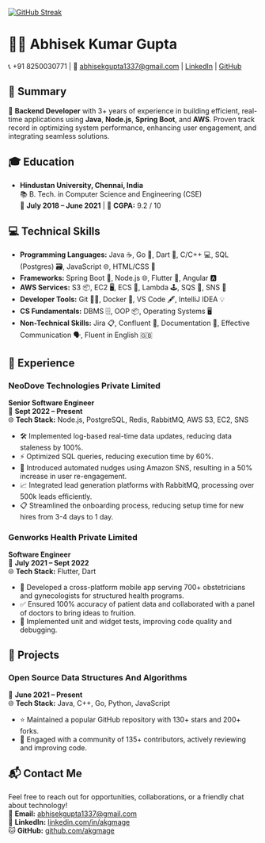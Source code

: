 [![GitHub Streak](https://streak-stats.demolab.com?user=akgmage&theme=dark&border_radius=4.7)](https://git.io/streak-stats)
# 👨‍💻 Abhisek Kumar Gupta

📞 +91 8250030771 | 📧 abhisekgupta1337@gmail.com | [LinkedIn](https://linkedin.com/in/akgmage) | [GitHub](https://github.com/akgmage)

## 📝 Summary

🚀 **Backend Developer** with 3+ years of experience in building efficient, real-time applications using **Java**, **Node.js**, **Spring Boot**, and **AWS**. Proven track record in optimizing system performance, enhancing user engagement, and integrating seamless solutions.

## 🎓 Education

- **Hindustan University, Chennai, India**  
  📚 B. Tech. in Computer Science and Engineering (CSE)  
  📆 **July 2018 – June 2021** | 🎯 **CGPA:** 9.2 / 10

## 💻 Technical Skills

- **Programming Languages:** Java ☕, Go 🐹, Dart 🎯, C/C++ 💻, SQL (Postgres) 🗃️, JavaScript 🌐, HTML/CSS 🎨
- **Frameworks:** Spring Boot 🌱, Node.js 🌐, Flutter 🦋, Angular 🅰️
- **AWS Services:** S3 📦, EC2 🖥️, ECS 🐳, Lambda 🕹️, SQS 📨, SNS 🔔
- **Developer Tools:** Git 🧑‍💻, Docker 🐋, VS Code 🖋️, IntelliJ IDEA 💡
- **CS Fundamentals:** DBMS 🗄️, OOP 📦, Operating Systems 🖥️
- **Non-Technical Skills:** Jira 📋, Confluent 💬, Documentation 📝, Effective Communication 🗣️, Fluent in English 🇬🇧

## 🏢 Experience

### NeoDove Technologies Private Limited  
**Senior Software Engineer**  
📆 **Sept 2022 – Present**  
🌐 **Tech Stack:** Node.js, PostgreSQL, Redis, RabbitMQ, AWS S3, EC2, SNS

- 🛠️ Implemented log-based real-time data updates, reducing data staleness by 100%.
- ⚡ Optimized SQL queries, reducing execution time by 60%.
- 📧 Introduced automated nudges using Amazon SNS, resulting in a 50% increase in user re-engagement.
- 📈 Integrated lead generation platforms with RabbitMQ, processing over 500k leads efficiently.
- 📋 Streamlined the onboarding process, reducing setup time for new hires from 3-4 days to 1 day.

### Genworks Health Private Limited  
**Software Engineer**  
📆 **July 2021 – Sept 2022**  
🌐 **Tech Stack:** Flutter, Dart

- 🏥 Developed a cross-platform mobile app serving 700+ obstetricians and gynecologists for structured health programs.
- ✅ Ensured 100% accuracy of patient data and collaborated with a panel of doctors to bring ideas to fruition.
- 🧪 Implemented unit and widget tests, improving code quality and debugging.

## 🌟 Projects

### Open Source Data Structures And Algorithms  
📆 **June 2021 – Present**  
🌐 **Tech Stack:** Java, C++, Go, Python, JavaScript  
- ⭐ Maintained a popular GitHub repository with 130+ stars and 200+ forks.
- 🤝 Engaged with a community of 135+ contributors, actively reviewing and improving code.

## 📬 Contact Me

Feel free to reach out for opportunities, collaborations, or a friendly chat about technology!  
📧 **Email:** abhisekgupta1337@gmail.com  
🔗 **LinkedIn:** [linkedin.com/in/akgmage](https://linkedin.com/in/akgmage)  
🐱 **GitHub:** [github.com/akgmage](https://github.com/akgmage)
